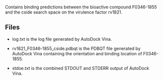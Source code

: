 Contains binding predictions between the bioactive compound F0346-1855 and the cside search space on the virulence factor rv1821.

## Files

- log.txt is the log file generated by AutoDock Vina.

- rv1821_F0346-1855_cside.pdbqt is the PDBQT file generated by AutoDock Vina containing the orientation and binding location of F0346-1855.

- stdoe.txt is the combined STDOUT and STDERR output of AutoDock Vina.

